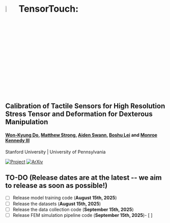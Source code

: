 # <img src="https://github.com/user-attachments/assets/56acb64f-9f7c-40df-9373-81ca7a7ed0ad" style="width: 7%;" alt="image"> TensorTouch: 

## Calibration of Tactile Sensors for High Resolution Stress Tensor and Deformation for Dexterous Manipulation


#### [Won-Kyung Do](https://wonkyungdo.github.io/website_wkdo/), [Matthew Strong](https://peasant98.github.io/), [Aiden Swann](https://aidenswann.com/), [Boshu Lei](https://scholar.google.com/citations?user=Jv88S-IAAAAJ&hl=en) and [Monroe Kennedy III](https://monroekennedy3.com/)
Stanford University | University of Pennsylvania


[![Project](https://img.shields.io/badge/Project_Page-TensorTouch-blue)](https://tensor-touch.github.io/)
[![ArXiv](https://img.shields.io/badge/Arxiv-TensorTouch-red)](https://arxiv.org/abs/2506.08291v1) 


## TO-DO (Release dates are at the latest -- we aim to release as soon as possible!)
- [ ] Release model training code (**August 15th, 2025**)
- [ ] Release the datasets (**August 15th, 2025**)
- [ ] Release the data collection code (**September 15th, 2025**)
- [ ] Release FEM simulation pipeline code (**September 15th, 2025**)- [ ] 
